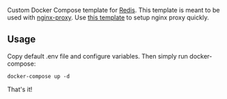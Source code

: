 Custom Docker Compose template for [Redis](https://redis.io/).
This template is meant to be used with [nginx-proxy](https://github.com/jwilder/nginx-proxy). Use [this template](https://github.com/rann91/docker-compose-nginx-proxy) to setup nginx proxy quickly.

## Usage

Copy default .env file and configure variables. Then simply run docker-compose:

```
docker-compose up -d
```

That's it!
